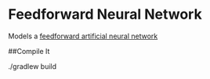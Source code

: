 # Feedforward Neural Network
Models a [feedforward artificial neural network](http://en.wikipedia.org/wiki/Feedforward_neural_network)


##Compile It

./gradlew build